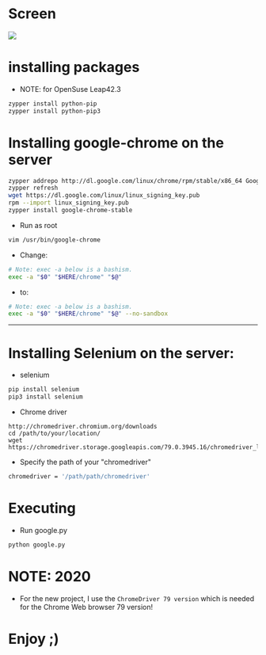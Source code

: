 # Screen
![](https://github.com/nu11secur1ty/Linux_Deployment_Administration_Hacks-Programing/blob/master/Python_Selenium/screenshots/google.png)

# installing packages

- NOTE: for OpenSuse Leap42.3
```bash
zypper install python-pip
zypper install python-pip3
```
# Installing google-chrome on the server
```bash
zypper addrepo http://dl.google.com/linux/chrome/rpm/stable/x86_64 Google-Chrome
zypper refresh
wget https://dl.google.com/linux/linux_signing_key.pub
rpm --import linux_signing_key.pub
zypper install google-chrome-stable
```
- Run as root
```bash
vim /usr/bin/google-chrome
```
- Change:
```bash
# Note: exec -a below is a bashism.
exec -a "$0" "$HERE/chrome" "$@"
```
- to:
```bash
# Note: exec -a below is a bashism.
exec -a "$0" "$HERE/chrome" "$@" --no-sandbox
```

---------------------------------------------------------------------
# Installing Selenium on the server:

- selenium
```bash
pip install selenium
pip3 install selenium
```

- Chrome driver
```link
http://chromedriver.chromium.org/downloads
cd /path/to/your/location/ 
wget https://chromedriver.storage.googleapis.com/79.0.3945.16/chromedriver_linux64.zip
```
- Specify the path of your "chromedriver"
```bash
chromedriver = '/path/path/chromedriver'
```
# Executing
- Run google.py
```bash
python google.py
```
# NOTE: 2020

- For the new project, I use the `ChromeDriver 79 version` which is needed for the Chrome Web browser 79 version!

# Enjoy ;)
